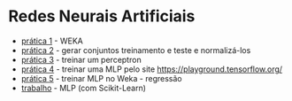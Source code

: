 # Redes Neurais Artificiais

+ [prática 1](https://github.com/lalamp/RNA/tree/main/pratica1) - WEKA
+ [prática 2](https://github.com/lalamp/RNA/tree/main/pratica2) - gerar conjuntos treinamento e teste e normalizá-los
+ [prática 3](https://github.com/lalamp/RNA/tree/main/pratica3) - treinar um perceptron
+ [prática 4](https://github.com/lalamp/RNA/tree/main/pratica4) - treinar uma MLP pelo site https://playground.tensorflow.org/
+ [prática 5](https://github.com/lalamp/RNA/tree/main/pratica5) - treinar MLP no Weka - regressão
+ [trabalho](https://github.com/lalamp/RNA/tree/main/trabalho) - MLP (com Scikit-Learn)


 
